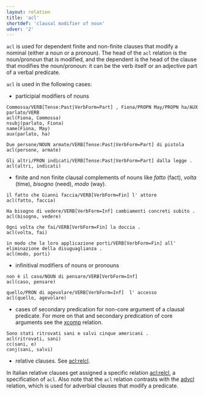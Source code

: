 ```yaml
---
layout: relation
title: 'acl'
shortdef: 'clausal modifier of noun'
udver: '2'
---
```

`acl` is used for dependent finite and non-finite clauses that modify a nominal (either a noun or a pronoun). The head of the `acl` relation is the noun/pronoun that is modified, and the dependent is the head of the clause that modifies the noun/pronoun: it can be the verb itself or an adjective part of a verbal predicate. 

`acl` is used in the following cases:

* participial modifiers of nouns 

~~~ sdparse
Commossa/VERB[Tense:Past|VerbForm=Part] , Fiona/PROPN May/PROPN ha/AUX parlato/VERB
acl(Fiona, Commossa)
nsubj(parlato, Fiona)
name(Fiona, May)
aux(parlato, ha)
~~~
~~~ sdparse
Due persone/NOUN armate/VERB[Tense:Past|VerbForm=Part] di pistola
acl(persone, armate)
~~~
~~~ sdparse
Gli altri/PRON indicati/VERB[Tense:Past|VerbForm=Part] dalla legge . 
acl(altri, indicati)
~~~

* finite and non finite clausal complements of nouns like *fatto* (fact), *volta* (time), *bisogno* (need), *modo* (way).

~~~ sdparse
il fatto che Gianni faccia/VERB[VerbForm=Fin] l' attore
acl(fatto, faccia)
~~~
~~~ sdparse
Ha bisogno di vedere/VERB[VerbForm=Inf] cambiamenti concreti subito . 
acl(bisogno, vedere)
~~~
~~~ sdparse
Ogni volta che fai/VERB[VerbForm=Fin] la doccia . 
acl(volta, fai)
~~~
~~~ sdparse
in modo che la loro applicazione porti/VERB[VerbForm=Fin] all' eliminazione della disuguaglianza . 
acl(modo, porti)
~~~

* infinitival modifiers of nouns or pronouns

~~~ sdparse
non è il caso/NOUN di pensare/VERB[VerbForm=Inf] 
acl(caso, pensare)
~~~
~~~ sdparse
quello/PRON di agevolare/VERB[VerbForm=Inf]  l' accesso
acl(quello, agevolare)
~~~

* cases of secondary predication for non-core argument of a clausal predicate. For more on that and secondary predication of core arguments see the [xcomp]() relation.

~~~ sdparse
Sono stati ritrovati sani e salvi cinque americani .
acl(ritrovati, sani)
cc(sani, e)
conj(sani, salvi)
~~~

* relative clauses. See [acl:relcl]().

In Italian relative clauses get assigned a specific relation [acl:relcl](), a specification of <code>acl</code>. Also note that the <code>acl</code> relation contrasts with the [advcl]() relation, which is used for adverbial clauses that modify a predicate.
<!-- Interlanguage links updated Po 11. listopadu 2024, 20:10:12 CET -->
